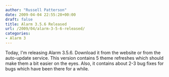 ```yaml
---
author: "Russell Patterson"
date: 2009-04-04 22:55:28+00:00
draft: false
title: Alarm 3.5.6 Released
url: /2009/04/alarm-3-5-6-released/
categories:
- Alarm 3
---
```


Today, I'm releasing Alarm 3.5.6.  Download it from the website or from the auto-update service.  This version contains 5 theme refreshes which should make them a bit easier on the eyes.  Also, it contains about 2-3 bug fixes for bugs which have been there for a while.
